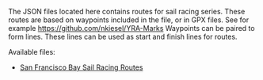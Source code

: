 The JSON files located here contains routes for sail racing series.
These routes are based on waypoints included in the file, or in GPX files.
See for example https://github.com/nkiesel/YRA-Marks
Waypoints can be paired to form lines.
These lines can be used as start and finish lines for routes.

Available files:
- [San Francisco Bay Sail Racing Routes](SFBayRoutes.JSON)
